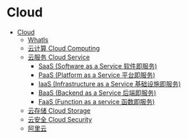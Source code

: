 Cloud
=================

   * [Cloud](#cloud)
      * [<a href="WhatIs.md">WhatIs</a>](#whatis)
      * [<a href="CloudComputing/README.md">云计算 Cloud Computing</a>](#云计算-cloud-computing)
      * [<a href="CloudService/README.md">云服务 Cloud Service</a>](#云服务-cloud-service)
         * [SaaS (Software as a Service 软件即服务)](#saas-software-as-a-service-软件即服务)
         * [PaaS (Platform as a Service 平台即服务)](#paas-platform-as-a-service-平台即服务)
         * [IaaS (Infrastructure as a Service 基础设施即服务)](#iaas-infrastructure-as-a-service-基础设施即服务)
         * [BaaS (Backend as a Service 后端即服务)](#baas-backend-as-a-service-后端即服务)
         * [FaaS (Function as a service 函数即服务)](#faas-function-as-a-service-函数即服务)
      * [云存储 Cloud Storage](#云存储-cloud-storage)
      * [云安全 Cloud Security](#云安全-cloud-security)
      * [<a href="AliYun/README.md">阿里云</a>](#阿里云)

